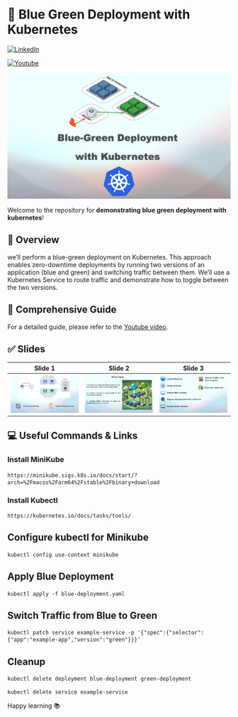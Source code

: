# 🚀 Blue Green Deployment with Kubernetes
[![LinkedIn](https://img.shields.io/badge/Connect%20with%20me%20on-LinkedIn-blue.svg)](https://www.linkedin.com/in/amine-maalej/)

[![Youtube](https://img.shields.io/badge/YouTube-FF0000?style=for-the-badge&logo=youtube&logoColor=white)](https://www.youtube.com/watch?v=m4Pzl5FX0eU&t=249s)


![](slides/slide0.png)

Welcome to the repository for **demonstrating blue green deployment with kubernetes**!

## 🌟 Overview
we’ll perform a blue-green deployment on Kubernetes. This approach enables zero-downtime deployments by running two versions of an application (blue and green) and switching traffic between them.
We’ll use a Kubernetes Service to route traffic and demonstrate how to toggle between the two versions.

## 📝 Comprehensive Guide
For a detailed guide, please refer to the [Youtube video](https://www.youtube.com/watch?v=m4Pzl5FX0eU&t=249s).

## ✅ Slides

Slide 1            | Slide 2         | Slide 3        |
:------------------------:|:-----------------------:|:----------------------:|
![](slides/slide1.png)  | ![](slides/slide2.png) | ![](slides/slide3.png) |

## 💻 Useful Commands & Links
### Install MiniKube
```
https://minikube.sigs.k8s.io/docs/start/?arch=%2Fmacos%2Farm64%2Fstable%2Fbinary+download
```
### Install Kubectl
```
https://kubernetes.io/docs/tasks/tools/
```

## Configure kubectl for Minikube 

```
kubectl config use-context minikube
```

## Apply Blue Deployment
```
kubectl apply -f blue-deployment.yaml

```
## Switch Traffic from Blue to Green

```
kubectl patch service example-service -p '{"spec":{"selector":{"app":"example-app","version":"green"}}}'
```

## Cleanup
```
kubectl delete deployment blue-deployment green-deployment
```
```
kubectl delete service example-service
```


Happy learning 📚


